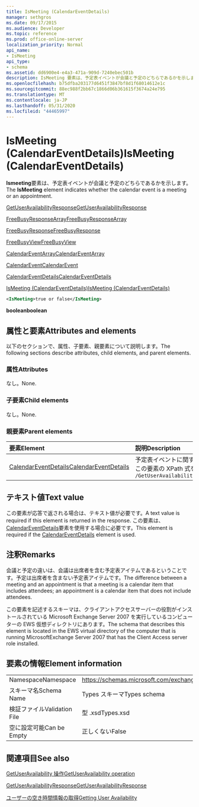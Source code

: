 ```yaml
---
title: IsMeeting (CalendarEventDetails)
manager: sethgros
ms.date: 09/17/2015
ms.audience: Developer
ms.topic: reference
ms.prod: office-online-server
localization_priority: Normal
api_name:
- IsMeeting
api_type:
- schema
ms.assetid: dd6900e4-e4a3-471a-909d-7240ebec501b
description: IsMeeting 要素は、予定表イベントが会議と予定のどちらであるかを示します。
ms.openlocfilehash: b75dfba203177d6451f3847bf8d1f68014612e1c
ms.sourcegitcommit: 88ec988f2bb67c1866d06b361615f3674a24e795
ms.translationtype: MT
ms.contentlocale: ja-JP
ms.lasthandoff: 05/31/2020
ms.locfileid: "44465997"
---
```

# <a name="ismeeting-calendareventdetails"></a><span data-ttu-id="7ebdd-103">IsMeeting (CalendarEventDetails)</span><span class="sxs-lookup"><span data-stu-id="7ebdd-103">IsMeeting (CalendarEventDetails)</span></span>

<span data-ttu-id="7ebdd-104">**Ismeeting**要素は、予定表イベントが会議と予定のどちらであるかを示します。</span><span class="sxs-lookup"><span data-stu-id="7ebdd-104">The **IsMeeting** element indicates whether the calendar event is a meeting or an appointment.</span></span> 
  
[<span data-ttu-id="7ebdd-105">GetUserAvailabilityResponse</span><span class="sxs-lookup"><span data-stu-id="7ebdd-105">GetUserAvailabilityResponse</span></span>](getuseravailabilityresponse.md)
  
[<span data-ttu-id="7ebdd-106">FreeBusyResponseArray</span><span class="sxs-lookup"><span data-stu-id="7ebdd-106">FreeBusyResponseArray</span></span>](freebusyresponsearray.md)
  
[<span data-ttu-id="7ebdd-107">FreeBusyResponse</span><span class="sxs-lookup"><span data-stu-id="7ebdd-107">FreeBusyResponse</span></span>](freebusyresponse.md)
  
[<span data-ttu-id="7ebdd-108">FreeBusyView</span><span class="sxs-lookup"><span data-stu-id="7ebdd-108">FreeBusyView</span></span>](freebusyview.md)
  
[<span data-ttu-id="7ebdd-109">CalendarEventArray</span><span class="sxs-lookup"><span data-stu-id="7ebdd-109">CalendarEventArray</span></span>](calendareventarray.md)
  
[<span data-ttu-id="7ebdd-110">CalendarEvent</span><span class="sxs-lookup"><span data-stu-id="7ebdd-110">CalendarEvent</span></span>](calendarevent.md)
  
[<span data-ttu-id="7ebdd-111">CalendarEventDetails</span><span class="sxs-lookup"><span data-stu-id="7ebdd-111">CalendarEventDetails</span></span>](calendareventdetails.md)
  
[<span data-ttu-id="7ebdd-112">IsMeeting (CalendarEventDetails)</span><span class="sxs-lookup"><span data-stu-id="7ebdd-112">IsMeeting (CalendarEventDetails)</span></span>](ismeeting-calendareventdetails.md)
  
```xml
<IsMeeting>true or false</IsMeeting>
```

 <span data-ttu-id="7ebdd-113">**boolean**</span><span class="sxs-lookup"><span data-stu-id="7ebdd-113">**boolean**</span></span>
## <a name="attributes-and-elements"></a><span data-ttu-id="7ebdd-114">属性と要素</span><span class="sxs-lookup"><span data-stu-id="7ebdd-114">Attributes and elements</span></span>

<span data-ttu-id="7ebdd-115">以下のセクションで、属性、子要素、親要素について説明します。</span><span class="sxs-lookup"><span data-stu-id="7ebdd-115">The following sections describe attributes, child elements, and parent elements.</span></span>
  
### <a name="attributes"></a><span data-ttu-id="7ebdd-116">属性</span><span class="sxs-lookup"><span data-stu-id="7ebdd-116">Attributes</span></span>

<span data-ttu-id="7ebdd-117">なし。</span><span class="sxs-lookup"><span data-stu-id="7ebdd-117">None.</span></span>
  
### <a name="child-elements"></a><span data-ttu-id="7ebdd-118">子要素</span><span class="sxs-lookup"><span data-stu-id="7ebdd-118">Child elements</span></span>

<span data-ttu-id="7ebdd-119">なし。</span><span class="sxs-lookup"><span data-stu-id="7ebdd-119">None.</span></span>
  
### <a name="parent-elements"></a><span data-ttu-id="7ebdd-120">親要素</span><span class="sxs-lookup"><span data-stu-id="7ebdd-120">Parent elements</span></span>

|<span data-ttu-id="7ebdd-121">**要素**</span><span class="sxs-lookup"><span data-stu-id="7ebdd-121">**Element**</span></span>|<span data-ttu-id="7ebdd-122">**説明**</span><span class="sxs-lookup"><span data-stu-id="7ebdd-122">**Description**</span></span>|
|:-----|:-----|
|[<span data-ttu-id="7ebdd-123">CalendarEventDetails</span><span class="sxs-lookup"><span data-stu-id="7ebdd-123">CalendarEventDetails</span></span>](calendareventdetails.md) <br/> |<span data-ttu-id="7ebdd-124">予定表イベントに関する追加情報を提供します。</span><span class="sxs-lookup"><span data-stu-id="7ebdd-124">Provides additional information for a calendar event.</span></span>  <br/> <span data-ttu-id="7ebdd-125">この要素の XPath 式を次に示します。</span><span class="sxs-lookup"><span data-stu-id="7ebdd-125">The following is the XPath expression to this element:</span></span>  <br/>  `/GetUserAvailabilityResponse/FreeBusyResponseArray/FreeBusyResponse/FreeBusyView/CalendarEventArray/CalendarEvent[i]/CalendarEventDetails` <br/> |
   
## <a name="text-value"></a><span data-ttu-id="7ebdd-126">テキスト値</span><span class="sxs-lookup"><span data-stu-id="7ebdd-126">Text value</span></span>

<span data-ttu-id="7ebdd-127">この要素が応答で返される場合は、テキスト値が必要です。</span><span class="sxs-lookup"><span data-stu-id="7ebdd-127">A text value is required if this element is returned in the response.</span></span> <span data-ttu-id="7ebdd-128">この要素は、 [CalendarEventDetails](calendareventdetails.md)要素を使用する場合に必要です。</span><span class="sxs-lookup"><span data-stu-id="7ebdd-128">This element is required if the [CalendarEventDetails](calendareventdetails.md) element is used.</span></span> 
  
## <a name="remarks"></a><span data-ttu-id="7ebdd-129">注釈</span><span class="sxs-lookup"><span data-stu-id="7ebdd-129">Remarks</span></span>

<span data-ttu-id="7ebdd-130">会議と予定の違いは、会議は出席者を含む予定表アイテムであるということです。予定は出席者を含まない予定表アイテムです。</span><span class="sxs-lookup"><span data-stu-id="7ebdd-130">The difference between a meeting and an appointment is that a meeting is a calendar item that includes attendees; an appointment is a calendar item that does not include attendees.</span></span>
  
<span data-ttu-id="7ebdd-131">この要素を記述するスキーマは、クライアントアクセスサーバーの役割がインストールされている Microsoft Exchange Server 2007 を実行しているコンピューターの EWS 仮想ディレクトリにあります。</span><span class="sxs-lookup"><span data-stu-id="7ebdd-131">The schema that describes this element is located in the EWS virtual directory of the computer that is running MicrosoftExchange Server 2007 that has the Client Access server role installed.</span></span>
  
## <a name="element-information"></a><span data-ttu-id="7ebdd-132">要素の情報</span><span class="sxs-lookup"><span data-stu-id="7ebdd-132">Element information</span></span>

|||
|:-----|:-----|
|<span data-ttu-id="7ebdd-133">Namespace</span><span class="sxs-lookup"><span data-stu-id="7ebdd-133">Namespace</span></span>  <br/> |https://schemas.microsoft.com/exchange/services/2006/types  <br/> |
|<span data-ttu-id="7ebdd-134">スキーマ名</span><span class="sxs-lookup"><span data-stu-id="7ebdd-134">Schema Name</span></span>  <br/> |<span data-ttu-id="7ebdd-135">Types スキーマ</span><span class="sxs-lookup"><span data-stu-id="7ebdd-135">Types schema</span></span>  <br/> |
|<span data-ttu-id="7ebdd-136">検証ファイル</span><span class="sxs-lookup"><span data-stu-id="7ebdd-136">Validation File</span></span>  <br/> |<span data-ttu-id="7ebdd-137">型 .xsd</span><span class="sxs-lookup"><span data-stu-id="7ebdd-137">Types.xsd</span></span>  <br/> |
|<span data-ttu-id="7ebdd-138">空に設定可能</span><span class="sxs-lookup"><span data-stu-id="7ebdd-138">Can be Empty</span></span>  <br/> |<span data-ttu-id="7ebdd-139">正しくない</span><span class="sxs-lookup"><span data-stu-id="7ebdd-139">False</span></span>  <br/> |
   
## <a name="see-also"></a><span data-ttu-id="7ebdd-140">関連項目</span><span class="sxs-lookup"><span data-stu-id="7ebdd-140">See also</span></span>



[<span data-ttu-id="7ebdd-141">GetUserAvailability 操作</span><span class="sxs-lookup"><span data-stu-id="7ebdd-141">GetUserAvailability operation</span></span>](getuseravailability-operation.md)
  
[<span data-ttu-id="7ebdd-142">GetUserAvailabilityResponse</span><span class="sxs-lookup"><span data-stu-id="7ebdd-142">GetUserAvailabilityResponse</span></span>](getuseravailabilityresponse.md)


[<span data-ttu-id="7ebdd-143">ユーザーの空き時間情報の取得</span><span class="sxs-lookup"><span data-stu-id="7ebdd-143">Getting User Availability</span></span>](https://msdn.microsoft.com/library/d4133fcb-9b0f-4e6b-aadf-a389da83516a%28Office.15%29.aspx)

